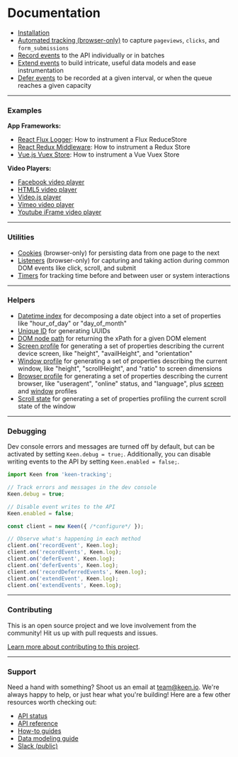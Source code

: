 # Documentation

* [Installation](./installation.md)
* [Automated tracking (browser-only)](./auto-tracking.md) to capture `pageviews`, `clicks`, and `form_submissions`
* [Record events](./record-events.md) to the API individually or in batches
* [Extend events](./extend-events.md) to build intricate, useful data models and ease instrumentation
* [Defer events](./defer-events.md) to be recorded at a given interval, or when the queue reaches a given capacity

---

### Examples

**App Frameworks:**

* [React Flux Logger](./examples/react-flux): How to instrument a Flux ReduceStore
* [React Redux Middleware](./examples/react-redux-middleware): How to instrument a Redux Store
* [Vue.js Vuex Store](./examples/vue-vuex): How to instrument a Vue Vuex Store

**Video Players:**

* [Facebook video player](./examples/video/facebook-video)
* [HTML5 video player](./examples/video/html5)
* [Video.js player](./examples/video/video-js)
* [Vimeo video player](./examples/video/vimeo)
* [Youtube iFrame video player](./examples/video/youtube)

---

### Utilities

* [Cookies](./cookies.md) (browser-only) for persisting data from one page to the next
* [Listeners](./listeners.md) (browser-only) for capturing and taking action during common DOM events like click, scroll, and submit
* [Timers](./timers.md) for tracking time before and between user or system interactions

---

### Helpers

* [Datetime index](./helpers.md#datetime-index) for decomposing a date object into a set of properties like "hour_of_day" or "day_of_month"
* [Unique ID](./helpers.md#unique-id) for generating UUIDs
* [DOM node path](./helpers.md#dom-node-path) for returning the xPath for a given DOM element
* [Screen profile](./helpers.md#screen-profile) for generating a set of properties describing the current device screen, like "height", "availHeight", and "orientation"
* [Window profile](./helpers.md#window-profile) for generating a set of properties describing the current window, like "height", "scrollHeight", and "ratio" to screen dimensions
* [Browser profile](./helpers.md#browser-profile) for generating a set of properties describing the current browser, like "useragent", "online" status, and "language", plus [screen](./helpers.md#screen-profile) and [window](./helpers.md#window-profile) profiles
* [Scroll state](./helpers/#scroll-state) for generating a set of properties profiling the current scroll state of the window
---

### Debugging

Dev console errors and messages are turned off by default, but can be activated by setting `Keen.debug = true;`. Additionally, you can disable writing events to the API by setting `Keen.enabled = false;`.

```javascript
import Keen from 'keen-tracking';

// Track errors and messages in the dev console
Keen.debug = true;

// Disable event writes to the API
Keen.enabled = false;

const client = new Keen({ /*configure*/ });

// Observe what's happening in each method
client.on('recordEvent', Keen.log);
client.on('recordEvents', Keen.log);
client.on('deferEvent', Keen.log);
client.on('deferEvents', Keen.log);
client.on('recordDeferredEvents', Keen.log);
client.on('extendEvent', Keen.log);
client.on('extendEvents', Keen.log);
```

---

### Contributing

This is an open source project and we love involvement from the community! Hit us up with pull requests and issues.

[Learn more about contributing to this project](../CONTRIBUTING.md).

---

### Support

Need a hand with something? Shoot us an email at [team@keen.io](mailto:team@keen.io). We're always happy to help, or just hear what you're building! Here are a few other resources worth checking out:

* [API status](http://status.keen.io/)
* [API reference](https://keen.io/docs/api)
* [How-to guides](https://keen.io/guides)
* [Data modeling guide](https://keen.io/guides/data-modeling-guide/)
* [Slack (public)](http://slack.keen.io/)
